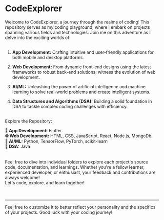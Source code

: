 # CodeExplorer

Welcome to CodeExplorer, a journey through the realms of coding! This repository serves as my coding playground, where I embark on projects spanning various fields and technologies. Join me on this adventure as I delve into the exciting worlds of:
<br>
<br>
1. **App Development:** Crafting intuitive and user-friendly applications for both mobile and desktop platforms.<br>

2. **Web Development:** From dynamic front-end designs using the latest frameworks to robust back-end solutions, witness the evolution of web development.<br>

3. **AI/ML:** Unleashing the power of artificial intelligence and machine learning to solve real-world problems and create intelligent systems.<br>

4. **Data Structures and Algorithms (DSA):** Building a solid foundation in DSA to tackle complex coding challenges with efficiency.<br>

<br>
Explore the Repository:
<br>

**📱 App Development:** Flutter.
<br>
**🌐 Web Development:** HTML, CSS, JavaScript, React, Node.js, MongoDb.
<br>
**🤖 AI/ML:** Python, TensorFlow, PyTorch, scikit-learn
<br>
**🧠 DSA:** Java<br>
<br>
<br>
Feel free to dive into individual folders to explore each project's source code, documentation, and learnings. Whether you're a fellow learner, experienced developer, or enthusiast, your feedback and contributions are always welcome!
<br>
Let's code, explore, and learn together!
<br>
<br>
<br>
<hr>
Feel free to customize it to better reflect your personality and the specifics of your projects. Good luck with your coding journey!
